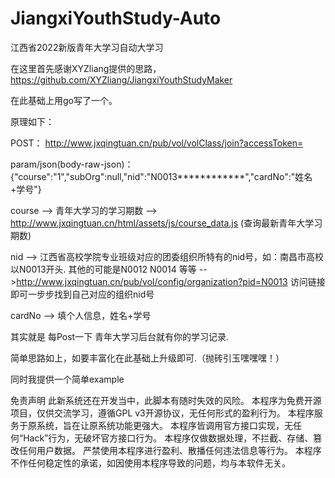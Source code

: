 # JiangxiYouthStudy-Auto

江西省2022新版青年大学习自动大学习

在这里首先感谢XYZliang提供的思路， https://github.com/XYZliang/JiangxiYouthStudyMaker

在此基础上用go写了一个。

原理如下：

POST： http://www.jxqingtuan.cn/pub/vol/volClass/join?accessToken=

param/json(body-raw-json)：{"course":"1","subOrg":null,"nid":"N0013************","cardNo":"姓名+学号"}


course --> 青年大学习的学习期数 --> http://www.jxqingtuan.cn/html/assets/js/course_data.js   (查询最新青年大学习期数)

nid --> 江西省高校学院专业班级对应的团委组织所特有的nid号，如：南昌市高校以N0013开头.  其他的可能是N0012 N0014 等等
            -->http://www.jxqingtuan.cn/pub/vol/config/organization?pid=N0013 访问链接即可一步步找到自己对应的组织nid号
            
cardNo --> 填个人信息，姓名+学号


其实就是 每Post一下 青年大学习后台就有你的学习记录.

简单思路如上，如要丰富化在此基础上升级即可.（抛砖引玉嘿嘿嘿！）

同时我提供一个简单example



免责声明
此新系统还在开发当中，此脚本有随时失效的风险。
本程序为免费开源项目，仅供交流学习，遵循GPL v3开源协议，无任何形式的盈利行为。
本程序服务于原系统，旨在让原系统功能更强大。
本程序皆调用官方接口实现，无任何“Hack”行为，无破坏官方接口行为。
本程序仅做数据处理，不拦截、存储、篡改任何用户数据。
严禁使用本程序进行盈利、散播任何违法信息等行为。
本程序不作任何稳定性的承诺，如因使用本程序导致的问题，均与本软件无关。
